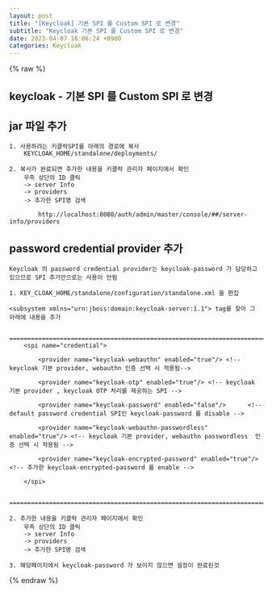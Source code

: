 ```yaml
---  
layout: post  
title: "[Keycloak] 기본 SPI 를 Custom SPI 로 변경"  
subtitle: "Keycloak 기본 SPI 를 Custom SPI 로 변경"  
date: 2023-04-07 16:06:24 +0900  
categories: Keycloak  
---  
```

{% raw %}  
## keycloak - 기본 SPI 를 Custom SPI 로 변경  
  
## jar 파일 추가  
  
	1. 사용하려는 키클락SPI를 아래의 경로에 복사  
		KEYCLOAK_HOME/standalone/deployments/  
  
	2. 복사가 완료되면 추가한 내용을 키클락 관리자 페이지에서 확인  
		우측 상단의 ID 클릭  
		-> server Info  
		-> providers  
		-> 추가한 SPI명 검색  
  
			http://localhost:8080/auth/admin/master/console/##/server-info/providers  
  
##  password credential provider 추가  
  
	Keycloak 의 password credential provider는 keycloak-password 가 담당하고 있으므로 SPI 추가만으로는 사용이 안됨  
  
	1. KEY_CLOAK_HOME/standalone/configuration/standalone.xml 을 편집  
  
	<subsystem xmlns="urn:jboss:domain:keycloak-server:1.1"> tag를 찾아 그 아래에 내용을 추가  
  
		=================================================================================================================  
		<spi name="credential">  
  
			<provider name="keycloak-webauthn" enabled="true"/> <!-- keycloak 기본 provider, webauthn 인증 선택 시 적용됨-->  
  
			<provider name="keycloak-otp" enabled="true"/> <!-- keycloak 기본 provider , keycloak OTP 처리를 제공하는 SPI -->  
  
			<provider name="keycloak-password" enabled="false"/>      <!--  default password credential SPI인 keycloak-password 를 disable -->  
  
			<provider name="keycloak-webauthn-passwordless" enabled="true"/> <!-- keycloak 기본 provider, webauthn passwordless  인증 선택 시 적용됨 -->  
  
			<provider name="keycloak-encrypted-password" enabled="true"/> <!-- 추가한 keycloak-encrypted-password 를 enable -->  
  
		</spi>  
  
		=================================================================================================================  
  
 	2. 추가한 내용을 키클락 관리자 페이지에서 확인  
		우측 상단의 ID 클릭  
		-> server Info  
		-> providers  
		-> 추가한 SPI명 검색  
  
	3. 해당페이지에서 keycloak-password 가 보이지 않으면 설정이 완료된것  
{% endraw %}
